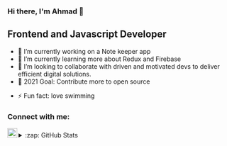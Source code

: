### Hi there, I'm Ahmad 👋

## Frontend and Javascript Developer
<!--
**ahmad-cod/ahmad-cod** is a ✨ _special_ ✨ repository because its `README.md` (this file) appears on your GitHub profile.
-->


- 🔭 I’m currently working on a Note keeper app
- 🌱 I’m currently learning more about Redux and Firebase
- 👯 I’m looking to collaborate with driven and motivated devs to deliver efficient digital solutions.
- 💬 2021 Goal: Contribute more to open source
<!-- - 📫 How to reach me: ... -->
- ⚡ Fun fact: love swimming

### Connect with me:
[<img align="left" alt="Aroyehun Ahmad | linkedin" width="22px" src="https://cdn.jsdelivr.net/npm/simple-icons@v3/icons/linkedin.svg" />][linkedin]

###
<details>
  <summary>:zap: GitHub Stats</summary>

  <img align="left" alt="ahmad-cod's GitHub Stats" src="https://github-readme-stats.vercel.app/api?username=ahmad-cod&show_icons=true&theme=radical" />

</details>

<br />

[linkedin]: https://www.linkedin.com/in/ahmad-aroyehun-9b8314212